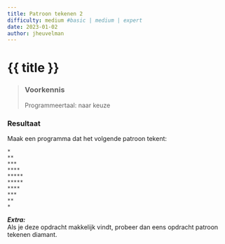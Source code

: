 ```yaml
---
title: Patroon tekenen 2
difficulty: medium #basic | medium | expert
date: 2023-01-02
author: jheuvelman
---
```




# {{ title }}

> ### Voorkennis
> Programmeertaal: naar keuze

### Resultaat
Maak een programma dat het volgende patroon tekent:

```shell
*
**
***
****
*****
*****
****
***
**
*
```

***Extra:***  
Als je deze opdracht makkelijk vindt, probeer dan eens opdracht patroon
tekenen diamant.
